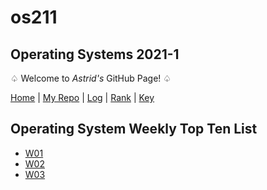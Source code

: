 # os211
## Operating Systems 2021-1
♤ Welcome to _Astrid's_ GitHub Page! ♤ 

[Home](https://astriddiany.github.io/os211/) | [My Repo](https://github.com/astriddiany/os211) | [Log](https://github.com/astriddiany/os211/blob/master/TXT/mylog.txt) | [Rank](https://github.com/astriddiany/os211/blob/master/TXT/myrank.txt) | [Key](https://github.com/astriddiany/os211/blob/master/TXT/mypubkey.txt) 

## Operating System Weekly Top Ten List
* [W01](https://astriddiany.github.io/os211/W01/)
* [W02](https://astriddiany.github.io/os211/W02/)
* [W03](https://astriddiany.github.io/os211/W03/)
